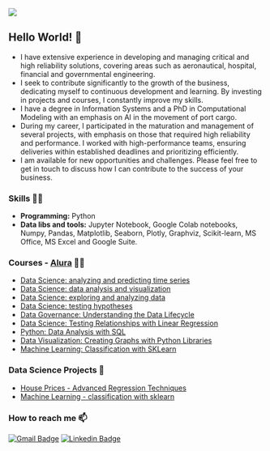 ![](https://komarev.com/ghpvc/?username=elisioleon)

## Hello World! 👋

- I have extensive experience in developing and managing critical and high reliability solutions, covering areas such as aeronautical, hospital, financial and governmental engineering.
- I seek to contribute significantly to the growth of the business, dedicating myself to continuous development and learning. By investing in projects and courses, I constantly improve my skills.
- I have a degree in Information Systems and a PhD in Computational Modeling with an emphasis on AI in the movement of port cargo.
- During my career, I participated in the maturation and management of several projects, with emphasis on those that required high reliability and performance. I worked with high-performance teams, ensuring deliveries within established deadlines and prioritizing efficiently.
- I am available for new opportunities and challenges. Please feel free to get in touch to discuss how I can contribute to the success of your business.

### Skills :woman_technologist:

* **Programming:** Python 
* **Data libs and tools:** Jupyter Notebook, Google Colab notebooks, Numpy, Pandas, Matplotlib, Seaborn, Plotly, Graphviz, Scikit-learn, MS Office, MS Excel and Google Suite.
  
 ### Courses - [Alura](https://www.alura.com.br/) 👩‍🏫
- [Data Science: analyzing and predicting time series](https://cursos.alura.com.br/course/data-science-analisando-prevendo-series-temporais)
- [Data Science: data analysis and visualization](https://cursos.alura.com.br/course/data-science-primeiros-passos)
- [Data Science: exploring and analyzing data](https://cursos.alura.com.br/course/data-science-explorando-analisando-dados)
- [Data Science: testing hypotheses](https://cursos.alura.com.br/course/data-science-testando-hipoteses)
- [Data Governance: Understanding the Data Lifecycle](https://cursos.alura.com.br/course/governanca-dados-conhecendo-ciclo-vida-dados)
- [Data Science: Testing Relationships with Linear Regression](https://cursos.alura.com.br/course/data-science-testando-relacoes-regressao-linear)
- [Python: Data Analysis with SQL](https://cursos.alura.com.br/course/python-analise-dados-sql)
- [Data Visualization: Creating Graphs with Python Libraries](https://cursos.alura.com.br/course/data-visualization-graficos-bibliotecas-python)
- [Machine Learning: Classification with SKLearn](https://cursos.alura.com.br/course/machine-learning-introducao-a-classificacao-com-sklearn)


 ### Data Science Projects 🎲

- [House Prices - Advanced Regression Techniques](https://github.com/elisioleon/House_Prices_Advanced_Regression_Techniques_Kaggle)
- [Machine Learning - classification with sklearn](https://github.com/elisioleon/Machine_Learning-classification_with_sklearn)

### How to reach me 📫

[![Gmail Badge](https://img.shields.io/badge/-elisioleon@gmail.com-6633cc?style=flat-square&logo=Gmail&logoColor=white&link=mailto:elisioleon@gmail.com)](mailto:elisioleon@gmail.com)
[![Linkedin Badge](https://img.shields.io/badge/-elisiodeleon-6633cc?style=flat-square&logo=Linkedin&logoColor=white&link=https://www.linkedin.com/in/elisiodeleon/)](https://www.linkedin.com/in/elisiodeleon/) 

